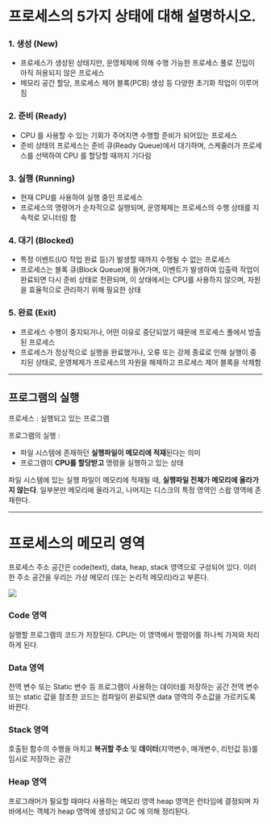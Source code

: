# 프로세스의 5가지 상태에 대해 설명하시오.
### 1. 생성 (New)
- 프로세스가 생성된 상태지만, 운영체제에 의해 수행 가능한 프로세스 풀로 진입이 아직 허용되지 않은 프로세스
- 메모리 공간 할당, 프로세스 제어 블록(PCB) 생성 등 다양한 초기화 작업이 이루어짐
### 2. 준비 (Ready)
- CPU 를 사용할 수 있는 기회가 주어지면 수행할 준비가 되어있는 프로세스
- 준비 상태의 프로세스는 준비 큐(Ready Queue)에서 대기하며, 스케줄러가 프로세스를 선택하여 CPU 를 할당할 때까지 기다림
### 3. 실행 (Running)
- 현재 CPU를 사용하여 실행 중인 프로세스
- 프로세스의 명령어가 순차적으로 실행되며, 운영체제는 프로세스의 수행 상태를 지속적로 모니터링 함
### 4. 대기 (Blocked)
- 특정 이벤트(I/O 작업 완료 등)가 발생할 때까지 수행될 수 없는 프로세스
- 프로세스는 블록 큐(Block Queue)에 들어가며, 이벤트가 발생하여 입출력 작업이 완료되면 다시 준비 상태로 전환되며, 이 상태에서는 CPU를 사용하지 않으며, 자원을 효율적으로 관리하기 위해 필요한 상태
### 5. 완료 (Exit)
- 프로세스 수행이 중지되거나, 어떤 이유로 중단되었기 때문에 프로세스 풀에서 방출된 프로세스
- 프로세스가 정상적으로 실행을 완료했거나, 오류 또는 강제 종료로 인해 실행이 중지된 상태로, 운영체제가 프로세스의 자원을 해제하고 프로세스 제어 블록을 삭제함

---
## 프로그램의 실행

프로세스 : 실행되고 있는 프로그램


프로그램의 실행 : 
- 파일 시스템에 존재하던 **실행파일이 메모리에 적재**된다는 의미
- 프로그램이 **CPU를 할당받고** 명령을 실행하고 있는 상태

파일 시스템에 있는 실행 파일이 메모리에 적재될 때, **실행파일 전체가 메모리에 올라가지 않는다**. 일부분만 메모리에 올라가고, 나머지는 디스크의 특정 영역인 스왑 영역에 존재한다.

---

# 프로세스의 메모리 영역
프로세스 주소 공간은 code(text), data, heap, stack 영역으로 구성되어 있다.
이러한 주소 공간을 우리는 가상 메모리 (또는 논리적 메모리)라고 부른다.

<img src="https://img1.daumcdn.net/thumb/R1280x0/?scode=mtistory2&fname=https%3A%2F%2Fblog.kakaocdn.net%2Fdn%2Fcqk9Wt%2Fbtq9Rehkwfd%2F6QNk4WEKb7O7JR4TvXakvK%2Fimg.png">

### Code 영역
실행할 프로그램의 코드가 저장된다. CPU는 이 영역에서 명령어를 하나씩 가져와 처리하게 된다.

### Data 영역
전역 변수 또는 Static 변수 등 프로그램이 사용하는 데이터를 저장하는 공간
전역 변수 또는 static 값을 참조한 코드는 컴파일이 완료되면 data 영역의 주소값을 가르키도록 바뀐다.

### Stack 영역
호출된 함수의 수행을 마치고 **복귀할 주소** 및 **데이터**(지역변수, 매개변수, 리턴값 등)를 임시로 저장하는 공간

### Heap 영역
프로그래머가 필요할 때마다 사용하는 메모리 영역
heap 영역은 런타임에 결정되며 자바에서는 객체가 heap 영역에 생성되고 GC 에 의해 정리된다.